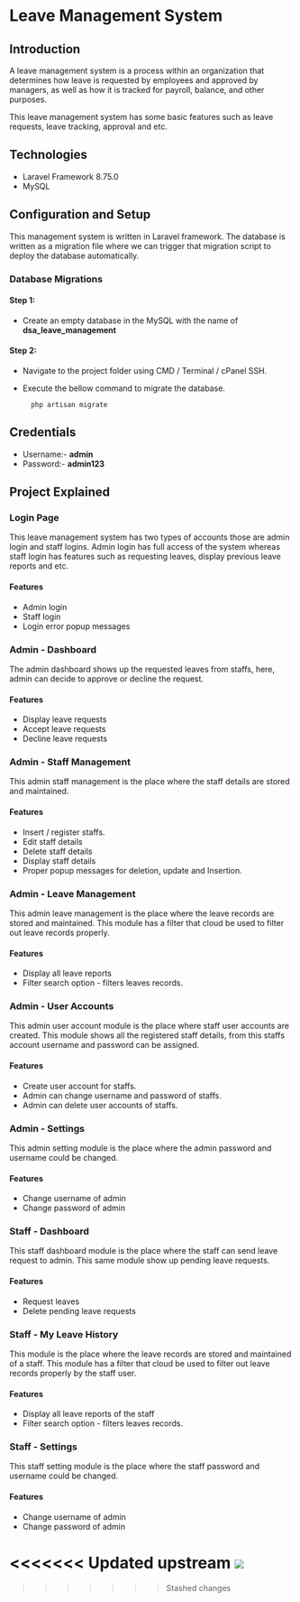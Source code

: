 # Leave Management System


## Introduction

A leave management system is a process within an organization that determines how leave is requested by employees and approved by managers, as well as how it is tracked for payroll, balance, and other purposes.

This leave management system has some basic features such as leave requests, leave tracking, approval and etc.

## Technologies
- Laravel Framework 8.75.0
- MySQL


## Configuration and Setup

This management system is written in Laravel framework. The database is written as a migration file where we can trigger that migration script to deploy the database automatically.

### Database Migrations

#### Step 1:
- Create an empty database in the MySQL with the name of **dsa_leave_management**


#### Step 2:

- Navigate to the project folder using CMD / Terminal / cPanel SSH.


- Execute the bellow command to migrate the database.

  ```
    php artisan migrate
  ```


## Credentials
- Username:- **admin**
- Password:- **admin123**


## Project Explained

### Login Page

This leave management system has two types of accounts those are admin login and staff logins. Admin login has full access of the system whereas staff login has features such as requesting leaves, display previous leave reports and etc.

#### Features
- Admin login
- Staff login
- Login error popup messages


### Admin - Dashboard

The admin dashboard shows up the requested leaves from staffs, here, admin can decide to approve or decline the request.

#### Features
- Display leave requests
- Accept leave requests
- Decline leave requests



### Admin - Staff Management

This admin staff management is the place where the staff details are stored and maintained.  

#### Features
- Insert / register staffs.
- Edit staff details
- Delete staff details
- Display staff details
- Proper popup messages for deletion, update and Insertion.


### Admin - Leave Management

This admin leave management is the place where the leave records are stored and maintained. This module has a filter that cloud be used to filter out leave records properly.

#### Features
- Display all leave reports
- Filter search option - filters leaves records.


### Admin - User Accounts

This admin user account module is the place where staff user accounts are created. This module shows all the registered staff details, from this staffs account username and password can be assigned.

#### Features
- Create user account for staffs.
- Admin can change username and password of staffs.
- Admin can delete user accounts of staffs.


### Admin - Settings

This admin setting module is the place where the admin password and username could be changed.

#### Features
- Change username of admin
- Change password of admin




### Staff - Dashboard

This staff dashboard module is the place where the staff can send leave request to admin. This same module show up pending leave requests.

#### Features
- Request leaves
- Delete pending leave requests


### Staff - My Leave History

This module is the place where the leave records are stored and maintained of a staff. This module has a filter that cloud be used to filter out leave records properly by the staff user.

#### Features
- Display all leave reports of the staff
- Filter search option - filters leaves records.



### Staff - Settings

This staff setting module is the place where the staff password and username could be changed.

#### Features
- Change username of admin
- Change password of admin


<<<<<<< Updated upstream
![](github-readme-content/staff-settings.jpg)
=======
>>>>>>> Stashed changes

